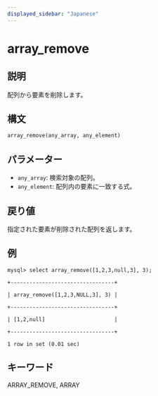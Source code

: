 ```yaml
---
displayed_sidebar: "Japanese"
---
```


# array_remove

## 説明

配列から要素を削除します。

## 構文

```Haskell
array_remove(any_array, any_element)
```

## パラメーター

- `any_array`: 検索対象の配列。
- `any_element`: 配列内の要素に一致する式。

## 戻り値

指定された要素が削除された配列を返します。

## 例

```plaintext
mysql> select array_remove([1,2,3,null,3], 3);

+---------------------------------+

| array_remove([1,2,3,NULL,3], 3) |

+---------------------------------+

| [1,2,null]                      |

+---------------------------------+

1 row in set (0.01 sec)
```

## キーワード

ARRAY_REMOVE, ARRAY